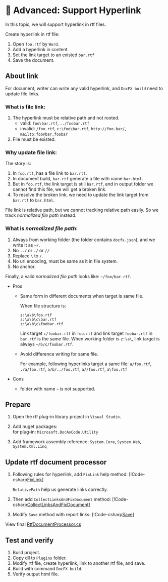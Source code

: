 ﻿🔧 Advanced: Support Hyperlink
===============================

In this topic, we will support hyperlink in rtf files.

Create hyperlink in rtf file:
1.  Open `foo.rtf` by `Word`.
2.  Add a hyperlink in content
3.  Set the link target to an existed `bar.rtf`
4.  Save the document.

About link
----------
For document, writer can write any valid hyperlink, and `DocFX build` need to update file links.

### What is file link:
1.  The hyperlink must be relative path and not rooted.
    * valid: `foo\bar.rtf`, `../foobar.rtf`
    * invalid: `/foo.rtf`, `c:\foo\bar.rtf`, `http://foo.bar/`, `mailto:foo@bar.foobar`
2.  File must be existed.

### Why update file link:

The story is:
1.  In `foo.rtf`, has a file link to `bar.rtf`.
2.  In document build, `bar.rtf` generate a file with name `bar.html`.
3.  But in `foo.rtf`, the link target is still `bar.rtf`, and in output folder we cannot find this file, we will get a broken link.
4.  To resolve the broken link, we need to update the link target from `bar.rtf` to `bar.html`.

File link is relative path, but we cannot tracking relative path easily.
So we track *normalized file path* instead.

### What is *normalized file path*:
1.  Always from working folder (the folder contains `docfx.json`), and we write it as `~/`.
2.  No `../` or `./` or `//`
3.  Replace `\` to `/`.
4.  No url encoding, must be same as it in file system.
5.  No anchor.

Finally, a valid *normalized file path* looks like: `~/foo/bar.rtf`.

* Pros
  * Same form in different documents when target is same file.

    When file structure is:
    ```
    z:\a\b\foo.rtf
    z:\a\b\c\bar.rtf
    z:\a\b\c\foobar.rtf
    ```
    Link target `c/foobar.rtf` in `foo.rtf` and link target `foobar.rtf` in `bar.rtf` is the same file.
    When working folder is `z:\a\`, link target is always `~/b/c/foobar.rtf`.

  * Avoid difference writing for same file.

    For example, following hyperlinks target a same file: `a/foo.rtf`, `./a/foo.rtf`, `a/b/../foo.rtf`, `a//foo.rtf`, `a\foo.rtf`

* Cons
  * folder with name `~` is not supported.

Prepare
-------
1.  Open the rtf plug-in library project in `Visual Studio`.

2.  Add nuget packages:  
    for plug-in: `Microsoft.DocAsCode.Utility`

3.  Add framework assembly reference:
    `System.Core`, `System.Web`, `System.Xml.Linq`

Update rtf document processor
-----------------------------
1.  Following rules for hyperlink, add `FixLink` help method:
    [!Code-csharp[FixLink](../codesnippet/Rtf/Hyperlink/RtfDocumentProcessor.cs)]

    `RelativePath` help us generate links correctly.

2.  Then add `CollectLinksAndFixDocument` method:
    [!Code-csharp[CollectLinksAndFixDocument](../codesnippet/Rtf/Hyperlink/RtfDocumentProcessor.cs)]

3.  Modify `Save` method with report links:
    [!Code-csharp[Save](../codesnippet/Rtf/Hyperlink/RtfDocumentProcessor.cs)]

<!-- todo : Update Reference -->

View final [RtfDocumentProcessor.cs](../codesnippet/Rtf/Hyperlink/RtfDocumentProcessor.cs)


Test and verify
---------------
1.  Build project.
2.  Copy dll to `Plugins` folder.
3.  Modify rtf file, create hyperlink, link to another rtf file, and save.
4.  Build with command `DocFX build`.
5.  Verify output html file.